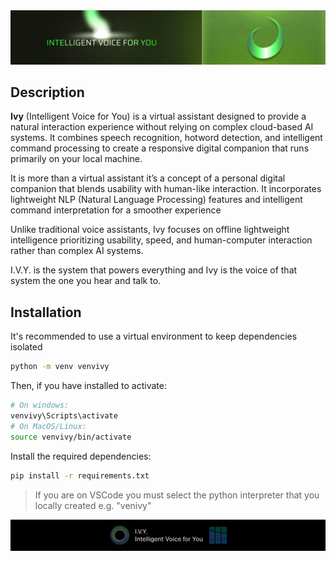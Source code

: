 <div align="center">
  <img src="database/_README/ivy-header1.png" alt="Ivy Header"/>
</div>

## Description

**Ivy** (Intelligent Voice for You) is a virtual assistant designed to provide a natural interaction experience without relying on complex cloud-based AI systems. It combines speech recognition, hotword detection, and intelligent command processing to create a responsive digital companion that runs primarily on your local machine.

It is more than a virtual assistant it’s a concept of a personal digital companion that blends usability with human-like interaction. It incorporates lightweight NLP (Natural Language Processing) features and intelligent command interpretation for a smoother experience

Unlike traditional voice assistants, Ivy focuses on offline lightweight intelligence prioritizing usability, speed, and human-computer interaction rather than complex AI systems.

I.V.Y. is the system that powers everything and Ivy is the voice of that system the one you hear and talk to.

## Installation

It's recommended to use a virtual environment to keep dependencies isolated

```bash
python -m venv venvivy
```

Then, if you have installed to activate:

```bash
# On windows:
venvivy\Scripts\activate
# On MacOS/Linux:
source venvivy/bin/activate
```

Install the required dependencies:

```bash
pip install -r requirements.txt
```

> If you are on VSCode you must select the python interpreter that you locally created e.g. "venivy"

<div align="center">
  <img src="database/_README/ivy-footer2.png" alt="Ivy Footer"/>
</div>
